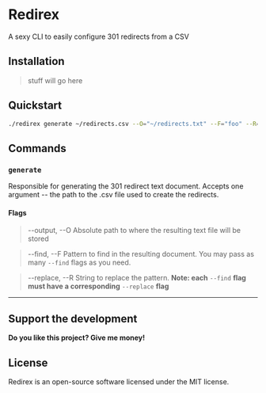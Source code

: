 # Redirex
A sexy CLI to easily configure 301 redirects from a CSV

## Installation
> stuff will go here

## Quickstart
```bash
./redirex generate ~/redirects.csv --O="~/redirects.txt" --F="foo" --R="bar"
```

## Commands
### `generate`
Responsible for generating the 301 redirect text document. Accepts one argument -- the path to the .csv file used to create the redirects.
#### Flags
> --output, --O
Absolute path to where the resulting text file will be stored

> --find, --F
Pattern to find in the resulting document. You may pass as many `--find` flags as you need.

> --replace, --R
String to replace the pattern. **Note: each** `--find` **flag must have a corresponding** `--replace` **flag**

------
## Support the development
**Do you like this project? Give me money!**

## License

Redirex is an open-source software licensed under the MIT license.
